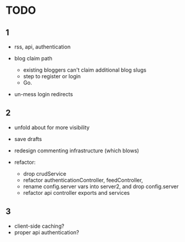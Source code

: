 TODO
=======

1
-------

- rss, api, authentication

- blog claim path
  - existing bloggers can't claim additional blog slugs
  - step to register or login
  - Go.

- un-mess login redirects


2
-------
    
- unfold about for more visibility
- save drafts
- redesign commenting infrastructure (which blows)

- refactor:
    - drop crudService
    - refactor authenticationController, feedController, 
    - rename config.server vars into server2, and drop config.server
    - refactor api controller exports and services



3
-------

- client-side caching?
- proper api authentication?